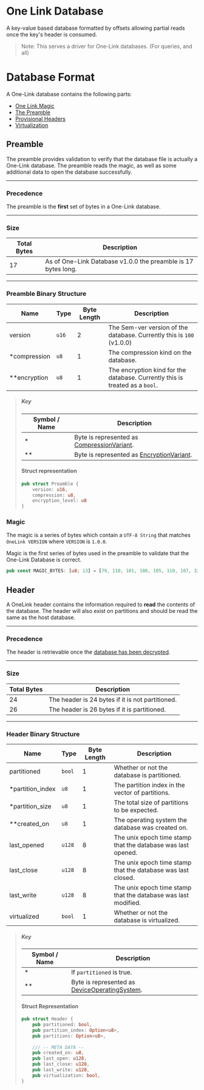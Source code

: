 # One Link Database
A key-value based database formatted by offsets allowing partial reads once the key's header is consumed.

> Note: This serves a driver for One-Link databases. (For queries, and all)

# Database Format

A One-Link database contains the following parts:

- [One Link Magic](#magic)
- [The Preamble](#preamble)
- [Provisional Headers](#header)
- [Virtualization](#virtualization)

## Preamble

The preamble provides validation to verify that the database file is actually a One-Link database. The preamble reads the magic, as well as some additional data to open the database successfully.

---

### Precedence

The preamble is the **first** set of bytes in a One-Link database.

---

### Size

| Total Bytes | Description                                                  |
| ----------- | ------------------------------------------------------------ |
| 17          | As of One-Link Database v1.0.0 the preamble is 17 bytes long. |

---

### Preamble Binary Structure

| Name         | Type  | Byte Length | Description                                                  |
| ------------ | ----- | ----------- | ------------------------------------------------------------ |
| version      | `u16` | 2           | The Sem-ver version of the database. Currently this is `100` (v1.0.0) |
| *compression | `u8`  | 1           | The compression kind on the database.                        |
| **encryption | `u8`  | 1           | The encryption kind for the database. Currently this is treated as a `bool`. |

> ##### Key
>
> | Symbol / Name | Description                                                  |
> | ------------- | ------------------------------------------------------------ |
> | *             | Byte is represented as [CompressionVariant]().               |
> | **            | Byte is represented as [EncryptionVariant](#device-operating-system). |
>
> #### Struct representation
>
> ```rust
> pub struct Preamble {
>     version: u16,
>     compression: u8,
>     encryption_level: u8
> }
> ```

### Magic

The magic is a series of bytes which contain a `UTF-8 String` that matches `OneLink VERSION` where `VERSION` is `1.0.0`.

Magic is the first series of bytes used in the preamble to validate that the One-Link Database is correct.

```rust
pub const MAGIC_BYTES: [u8; 13] = [79, 110, 101, 108, 105, 110, 107, 32, 49, 46, 48, 46, 48];
```

## 

## Header

A OneLink header contains the information required to **read** the contents of the database. The header will also exist on partitions and should be read the same as the host database.

---

### Precedence 

The header is retrievable once the [database has been decrypted]().

---

### Size

| Total Bytes | Description                                      |
| ----------- | ------------------------------------------------ |
| 24          | The header is 24 bytes if it is not partitioned. |
| 26          | The header is 26 bytes if it is partitioned.     |

---

### Header Binary Structure

| Name             | Type   | Byte Length | Description                                                  |
| ---------------- | ------ | ----------- | ------------------------------------------------------------ |
| partitioned      | `bool` | 1           | Whether or not the database is partitioned.                  |
| *partition_index | `u8`   | 1           | The partition index in the vector of partitions.             |
| *partition_size  | `u8`   | 1           | The total size of partitions to be expected.                 |
| **created_on     | `u8`   | 1           | The operating system the database was created on.            |
| last_opened      | `u128` | 8           | The unix epoch time stamp that the database was last opened. |
| last_close       | `u128` | 8           | The unix epoch time stamp that the database was last closed. |
| last_write       | `u128` | 8           | The unix epoch time stamp that the database was last modified. |
| virtualized      | `bool` | 1           | Whether or not the database is virtualized.                  |

> ##### Key
>
> | Symbol / Name | Description                                                  |
> | ------------- | ------------------------------------------------------------ |
> | *             | If `partitioned` is true.                                    |
> | **            | Byte is represented as [DeviceOperatingSystem](#device-operating-system). |
>
> #### Struct Representation
>
> ```rust
> pub struct Header {
>     pub partitioned: bool,
>     pub partition_index: Option<u8>,
>     pub partitions: Option<u8>,
>     
>     /// -- META DATA --
>     pub created_on: u8,
>     pub last_open: u128,
>     pub last_close: u128,
>     pub last_write: u128,
>     pub virtualization: bool,
> }
> ```



